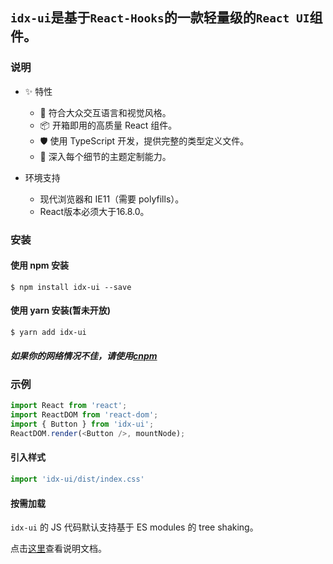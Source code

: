 
## `idx-ui`是基于`React-Hooks`的一款轻量级的`React UI`组件。
### 说明
-  ✨ 特性
   - 🌈 符合大众交互语言和视觉风格。
   - 📦 开箱即用的高质量 React 组件。
   - 🛡 使用 TypeScript 开发，提供完整的类型定义文件。
   - 🎨 深入每个细节的主题定制能力。

-  环境支持
   - 现代浏览器和 IE11（需要 polyfills）。
   - React版本必须大于16.8.0。

### 安装
#### 使用 npm 安装
```shell
$ npm install idx-ui --save
```
#### 使用 yarn 安装(暂未开放)
```shell
$ yarn add idx-ui
```
##### 如果你的网络情况不佳，请使用[cnpm](https://github.com/cnpm/cnpm)

### 示例
```js
import React from 'react';
import ReactDOM from 'react-dom';
import { Button } from 'idx-ui';
ReactDOM.render(<Button />, mountNode);
```

#### 引入样式
```js
import 'idx-ui/dist/index.css'
```
#### 按需加载
`idx-ui` 的 JS 代码默认支持基于 ES modules 的 tree shaking。

点击[这里](https://static-0b4280aa-a9f2-4f21-ada0-7be110245c41.bspapp.com/)查看说明文档。